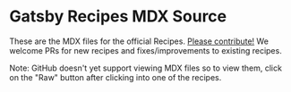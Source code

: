 # Gatsby Recipes MDX Source

These are the MDX files for the official Recipes. [Please contribute!](https://www.gatsbyjs.org/contributing/how-to-contribute/) We welcome PRs for new recipes and fixes/improvements to existing recipes. 

Note: GitHub doesn't yet support viewing MDX files so to view them, click on the "Raw" button after clicking into one of the recipes.

